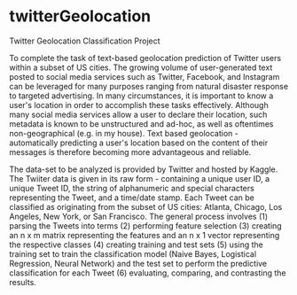 twitterGeolocation
==================

Twitter Geolocation Classification Project

To complete the task of text-based geolocation prediction of Twitter users within a subset of US cities. The growing volume of user-generated text posted to social media services such as Twitter, Facebook, and Instagram can be leveraged for many purposes ranging from natural disaster response to targeted advertising. In many circumstances, it is important to know a user's location in order to accomplish these tasks effectively. Although many social media services allow a user to declare their location, such metadata is known to be unstructured and ad-hoc, as well as oftentimes non-geographical (e.g. in my house). Text based geolocation - automatically predicting a user's location based on the content of their messages is therefore becoming more advantageous and reliable.

The data-set to be analyzed is provided by Twitter and hosted by Kaggle. The Twiiter data is given in its raw form - containing a unique user ID, a unique Tweet ID, the string of alphanumeric and special characters representing the Tweet, and a time/date stamp. Each Tweet can be classified as originating from the subset of US cities: Atlanta, Chicago, Los Angeles, New York, or San Francisco. The general process involves (1) parsing the Tweets into terms (2) performing feature selection (3) creating an n x m matrix representing the features and an n x 1 vector representing the respective classes (4) creating training and test sets (5) using the training set to train the classification model (Naive Bayes, Logistical Regression, Neural Network) and the test set to perform the predictive classification for each Tweet (6) evaluating, comparing, and contrasting the results.
